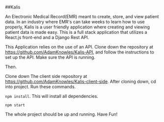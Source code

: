##Kalis

An Electronic Medical Record(EMR) meant to create, store, and view patient data. In an industry where EMR's can take weeks to learn how to use properly, Kalis is a user friendly application where creating and viewing patient data is made easy. This is a full stack application that utilizes a React.js front-end and a Django Rest API. 


This Application relies on the use of an API. Clone down the repository at https://github.com/AdamKnowles/Kalis-API, and follow the instructions to set up the API. Make sure the API is running.


Then.


Clone down The client side repository at https://github.com/AdamKnowles/Kalis-client-side. After cloning down, cd into project. Run these commands.


```npm install```. This will install all dependencies.


```npm start```


The whole project should be up and running. Have Fun!
